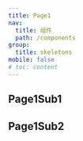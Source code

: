```yaml
---
title: Page1
nav:
  title: 组件
  path: /components
group:
  title: skeletons
mobile: false
# toc: content
---
```


## Page1Sub1

<code src="./Page1Sub1.tsx"></code>

## Page1Sub2

<code src="./Page1Sub2.tsx"></code>
 